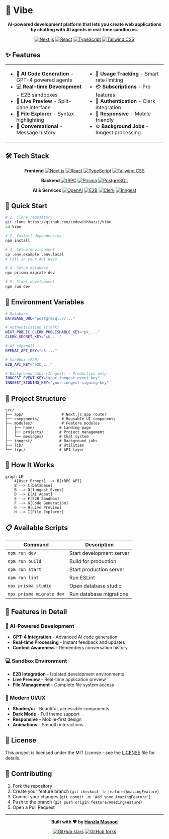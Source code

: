 # 🚀 Vibe

<div align="center">

**AI-powered development platform that lets you create web applications by chatting with AI agents in real-time sandboxes.**

[![Next.js](https://img.shields.io/badge/Next.js-15.3.4-black?style=for-the-badge&logo=next.js)](https://nextjs.org/)
[![React](https://img.shields.io/badge/React-19-blue?style=for-the-badge&logo=react)](https://reactjs.org/)
[![TypeScript](https://img.shields.io/badge/TypeScript-5-blue?style=for-the-badge&logo=typescript)](https://www.typescriptlang.org/)
[![Tailwind CSS](https://img.shields.io/badge/Tailwind_CSS-4-38B2AC?style=for-the-badge&logo=tailwind-css)](https://tailwindcss.com/)

</div>

## ✨ Features

<table>
<tr>
<td width="50%">

- 🤖 **AI Code Generation** - GPT-4 powered agents
- 💻 **Real-time Development** - E2B sandboxes
- 🔄 **Live Preview** - Split-pane interface
- 📁 **File Explorer** - Syntax highlighting
- 💬 **Conversational** - Message history

</td>
<td width="50%">

- 🎯 **Usage Tracking** - Smart rate limiting
- 💳 **Subscriptions** - Pro features
- 🔐 **Authentication** - Clerk integration
- 📱 **Responsive** - Mobile friendly
- ⚙️ **Background Jobs** - Inngest processing

</td>
</tr>
</table>

## 🛠️ Tech Stack

<div align="center">

**Frontend**
[![Next.js](https://img.shields.io/badge/Next.js-15-black?logo=next.js&logoColor=white)](https://nextjs.org/)
[![React](https://img.shields.io/badge/React-19-61DAFB?logo=react&logoColor=white)](https://reactjs.org/)
[![TypeScript](https://img.shields.io/badge/TypeScript-5-3178C6?logo=typescript&logoColor=white)](https://www.typescriptlang.org/)
[![Tailwind CSS](https://img.shields.io/badge/Tailwind_CSS-4-38B2AC?logo=tailwind-css&logoColor=white)](https://tailwindcss.com/)

**Backend**
[![tRPC](https://img.shields.io/badge/tRPC-11-2596BE?logo=trpc&logoColor=white)](https://trpc.io/)
[![Prisma](https://img.shields.io/badge/Prisma-6-2D3748?logo=prisma&logoColor=white)](https://prisma.io/)
[![PostgreSQL](https://img.shields.io/badge/PostgreSQL-16-336791?logo=postgresql&logoColor=white)](https://postgresql.org/)

**AI & Services**
[![OpenAI](https://img.shields.io/badge/OpenAI-GPT--4-412991?logo=openai&logoColor=white)](https://openai.com/)
[![E2B](https://img.shields.io/badge/E2B-Sandbox-FF6B6B?logo=e2b&logoColor=white)](https://e2b.dev/)
[![Clerk](https://img.shields.io/badge/Clerk-Auth-7C3AED?logo=clerk&logoColor=white)](https://clerk.com/)
[![Inngest](https://img.shields.io/badge/Inngest-Jobs-00D4AA?logo=inngest&logoColor=white)](https://inngest.com/)

</div>

## 🚀 Quick Start

```bash
# 1. Clone repository
git clone https://github.com/codewithhazzi/Vibe
cd Vibe

# 2. Install dependencies
npm install

# 3. Setup environment
cp .env.example .env.local
# Fill in your API keys

# 4. Setup database
npx prisma migrate dev

# 5. Start development
npm run dev
```

## 🔧 Environment Variables

```bash
# Database
DATABASE_URL="postgresql://..."

# Authentication (Clerk)
NEXT_PUBLIC_CLERK_PUBLISHABLE_KEY="pk_..."
CLERK_SECRET_KEY="sk_..."

# AI (OpenAI)
OPENAI_API_KEY="sk-..."

# Sandbox (E2B)
E2B_API_KEY="e2b_..."

# Background Jobs (Inngest) - Production only
INNGEST_EVENT_KEY="your-inngest-event-key"
INNGEST_SIGNING_KEY="your-inngest-signing-key"
```

## 📁 Project Structure

```
src/
├── app/                 # Next.js app router
├── components/          # Reusable UI components
├── modules/             # Feature modules
│   ├── home/           # Landing page
│   ├── projects/       # Project management
│   └── messages/       # Chat system
├── inngest/            # Background jobs
├── lib/                # Utilities
└── trpc/               # API layer
```

## 🎯 How It Works

```mermaid
graph LR
    A[User Prompt] --> B[tRPC API]
    B --> C[Database]
    B --> D[Inngest Event]
    D --> E[AI Agent]
    E --> F[E2B Sandbox]
    F --> G[Code Generation]
    G --> H[Live Preview]
    H --> I[File Explorer]
```

## 📋 Available Scripts

| Command | Description |
|---------|-------------|
| `npm run dev` | Start development server |
| `npm run build` | Build for production |
| `npm run start` | Start production server |
| `npm run lint` | Run ESLint |
| `npx prisma studio` | Open database studio |
| `npx prisma migrate dev` | Run database migrations |

## 🌟 Features in Detail

### 🤖 AI-Powered Development
- **GPT-4 Integration** - Advanced AI code generation
- **Real-time Processing** - Instant feedback and updates
- **Context Awareness** - Remembers conversation history

### 💻 Sandbox Environment
- **E2B Integration** - Isolated development environments
- **Live Preview** - Real-time application preview
- **File Management** - Complete file system access

### 🎨 Modern UI/UX
- **Shadcn/ui** - Beautiful, accessible components
- **Dark Mode** - Full theme support
- **Responsive** - Mobile-first design
- **Animations** - Smooth interactions

## 📄 License

This project is licensed under the MIT License - see the [LICENSE](LICENSE) file for details.

## 🤝 Contributing

1. Fork the repository
2. Create your feature branch (`git checkout -b feature/AmazingFeature`)
3. Commit your changes (`git commit -m 'Add some AmazingFeature'`)
4. Push to the branch (`git push origin feature/AmazingFeature`)
5. Open a Pull Request

---

<div align="center">

**Built with ❤️ by [Hanzla Masood](https://github.com/codewithhazzi)**

[![GitHub stars](https://img.shields.io/github/stars/codewithhazzi/Vibe?style=social)](https://github.com/codewithhazzi/Vibe)
[![GitHub forks](https://img.shields.io/github/forks/codewithhazzi/Vibe?style=social)](https://github.com/codewithhazzi/Vibe)

</div>